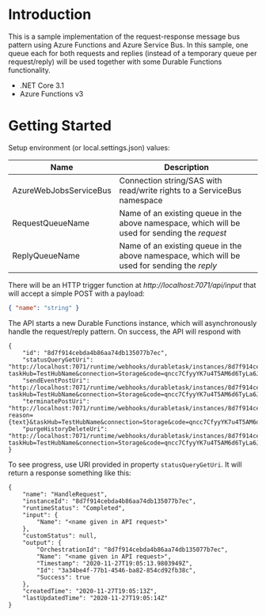 # Introduction 
This is a sample implementation of the request-response message bus pattern using Azure Functions and Azure Service Bus.
In this sample, one queue each for both requests and replies (instead of a temporary queue per request/reply) will be used together with some Durable Functions functionality.
- .NET Core 3.1
- Azure Functions v3

# Getting Started
Setup environment (or local.settings.json) values:

|Name|Description|
|---|---|
|AzureWebJobsServiceBus|Connection string/SAS with read/write rights to a ServiceBus namespace
|RequestQueueName|Name of an existing queue in the above namespace, which will be used for sending the *request*|
|ReplyQueueName|Name of an existing queue in the above namespace, which will be used for sending the *reply*|

There will be an HTTP trigger function at *http://localhost:7071/api/input* that will accept a simple POST with a payload:
```json
{ "name": "string" }
```

The API starts a new Durable Functions instance, which will asynchronously handle the request/reply pattern.
On success, the API will respond with
```
{
    "id": "8d7f914cebda4b86aa74db135077b7ec",
    "statusQueryGetUri": "http://localhost:7071/runtime/webhooks/durabletask/instances/8d7f914cebda4b86aa74db135077b7ec?taskHub=TestHubName&connection=Storage&code=qncc7CfyyYK7u4T5AM6d6TyLa6JFj3e6D1Jxbw9IgYE2Grgq7/i8fA==",
    "sendEventPostUri": "http://localhost:7071/runtime/webhooks/durabletask/instances/8d7f914cebda4b86aa74db135077b7ec/raiseEvent/{eventName}?taskHub=TestHubName&connection=Storage&code=qncc7CfyyYK7u4T5AM6d6TyLa6JFj3e6D1Jxbw9IgYE2Grgq7/i8fA==",
    "terminatePostUri": "http://localhost:7071/runtime/webhooks/durabletask/instances/8d7f914cebda4b86aa74db135077b7ec/terminate?reason={text}&taskHub=TestHubName&connection=Storage&code=qncc7CfyyYK7u4T5AM6d6TyLa6JFj3e6D1Jxbw9IgYE2Grgq7/i8fA==",
    "purgeHistoryDeleteUri": "http://localhost:7071/runtime/webhooks/durabletask/instances/8d7f914cebda4b86aa74db135077b7ec?taskHub=TestHubName&connection=Storage&code=qncc7CfyyYK7u4T5AM6d6TyLa6JFj3e6D1Jxbw9IgYE2Grgq7/i8fA=="
}
```
To see progress, use URI provided in property `statusQueryGetUri`. It will return a response something like this:
```
{
	"name": "HandleRequest",
	"instanceId": "8d7f914cebda4b86aa74db135077b7ec",
	"runtimeStatus": "Completed",
	"input": {
		"Name": "<name given in API request>"
	},
	"customStatus": null,
	"output": {
		"OrchestrationId": "8d7f914cebda4b86aa74db135077b7ec",
		"Name": "<name given in API request>",
		"Timestamp": "2020-11-27T19:05:13.9803949Z",
		"Id": "3a34be4f-77b1-4546-ba82-854cd92fb38c",
		"Success": true
	},
	"createdTime": "2020-11-27T19:05:13Z",
	"lastUpdatedTime": "2020-11-27T19:05:14Z"
}
```
